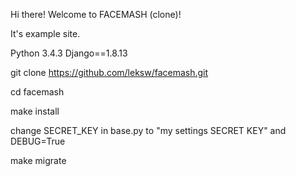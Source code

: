 
Hi there! Welcome to FACEMASH (clone)!

It's example site.


Python 3.4.3
Django==1.8.13



git clone https://github.com/leksw/facemash.git

cd facemash

make install


change SECRET_KEY in base.py to "my settings SECRET KEY" and DEBUG=True


make migrate
